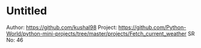 # Untitled

Author: https://github.com/kushal98
Project: https://github.com/Python-World/python-mini-projects/tree/master/projects/Fetch_current_weather
SR No: 46
